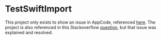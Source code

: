 # TestSwiftImport

This project only exists to show an issue in AppCode, referenced [here](https://youtrack.jetbrains.com/issue/OC-13076). The project is also referenced in this Stackoverflow [question](http://stackoverflow.com/questions/35074653/objective-c-class-cant-import-swift-pod-defined-at-top-level#comment57873032_35074653), but that issue was explained and resolved.
